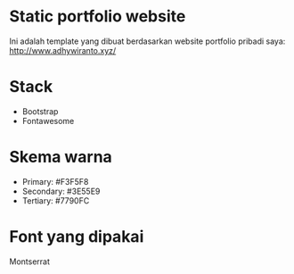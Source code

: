 # Static portfolio website #

Ini adalah template yang dibuat berdasarkan website portfolio pribadi saya: http://www.adhywiranto.xyz/

# Stack #
- Bootstrap
- Fontawesome

# Skema warna #
- Primary: #F3F5F8
- Secondary: #3E55E9
- Tertiary: #7790FC

# Font yang dipakai #
Montserrat